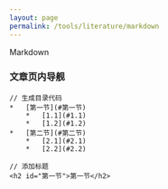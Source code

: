 ```yaml
---
layout: page
permalink: /tools/literature/markdown
---
```


Markdown

### 文章页内导舰

    // 生成目录代码
    *   [第一节](#第一节)
        *   [1.1](#1.1)
        *   [1.2](#1.2)
    *   [第二节](#第二节)
        *   [2.1](#2.1)
        *   [2.2](#2.2)

    // 添加标题
    <h2 id="第一节">第一节</h2>

    

